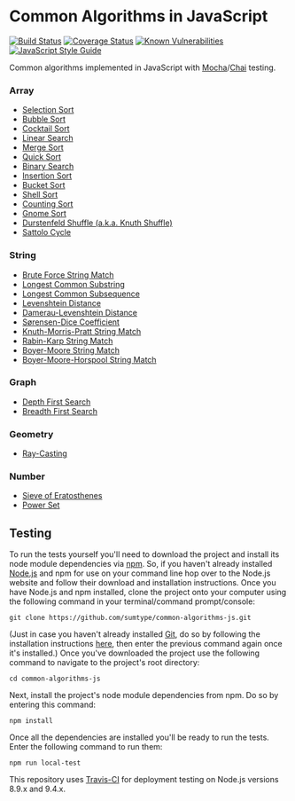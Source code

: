 # Common Algorithms in JavaScript

[![Build Status](https://travis-ci.org/sumtype/common-algorithms-js.svg?branch=master)](https://travis-ci.org/sumtype/common-algorithms-js) [![Coverage Status](https://coveralls.io/repos/github/sumtype/common-algorithms-js/badge.svg?branch=master)](https://coveralls.io/github/sumtype/common-algorithms-js?branch=master) [![Known Vulnerabilities](https://snyk.io/test/github/sumtype/common-algorithms-js/badge.svg)](https://snyk.io/test/github/sumtype/common-algorithms-js) [![JavaScript Style Guide](https://img.shields.io/badge/code_style-standard-brightgreen.svg)](https://standardjs.com)

Common algorithms implemented in JavaScript with [Mocha](https://mochajs.org/)/[Chai](http://chaijs.com/) testing.

### Array
* [Selection Sort](https://github.com/sumtype/common-algorithms-js/blob/master/algorithms/selectionSort.js)
* [Bubble Sort](https://github.com/sumtype/common-algorithms-js/blob/master/algorithms/bubbleSort.js)
* [Cocktail Sort](https://github.com/sumtype/common-algorithms-js/blob/master/algorithms/cocktailSort.js)
* [Linear Search](https://github.com/sumtype/common-algorithms-js/blob/master/algorithms/linearSearch.js)
* [Merge Sort](https://github.com/sumtype/common-algorithms-js/blob/master/algorithms/mergeSort.js)
* [Quick Sort](https://github.com/sumtype/common-algorithms-js/blob/master/algorithms/quickSort.js)
* [Binary Search](https://github.com/sumtype/common-algorithms-js/blob/master/algorithms/binarySearch.js)
* [Insertion Sort](https://github.com/sumtype/common-algorithms-js/blob/master/algorithms/insertionSort.js)
* [Bucket Sort](https://github.com/sumtype/common-algorithms-js/blob/master/algorithms/bucketSort.js)
* [Shell Sort](https://github.com/sumtype/common-algorithms-js/blob/master/algorithms/shellSort.js)
* [Counting Sort](https://github.com/sumtype/common-algorithms-js/blob/master/algorithms/countingSort.js)
* [Gnome Sort](https://github.com/sumtype/common-algorithms-js/blob/master/algorithms/gnomeSort.js)
* [Durstenfeld Shuffle (a.k.a. Knuth Shuffle)](https://github.com/sumtype/common-algorithms-js/blob/master/algorithms/durstenfeldShuffle.js)
* [Sattolo Cycle](https://github.com/sumtype/common-algorithms-js/blob/master/algorithms/sattoloCycle.js)

### String
* [Brute Force String Match](https://github.com/sumtype/common-algorithms-js/blob/master/algorithms/bruteForceStringMatch.js)
* [Longest Common Substring](https://github.com/sumtype/common-algorithms-js/blob/master/algorithms/longestCommonSubstring.js)
* [Longest Common Subsequence](https://github.com/sumtype/common-algorithms-js/blob/master/algorithms/longestCommonSubsequence.js)
* [Levenshtein Distance](https://github.com/sumtype/common-algorithms-js/blob/master/algorithms/levenshteinDistance.js)
* [Damerau-Levenshtein Distance](https://github.com/sumtype/common-algorithms-js/blob/master/algorithms/damerauLevenshteinDistance.js)
* [Sørensen-Dice Coefficient](https://github.com/sumtype/common-algorithms-js/blob/master/algorithms/sorensonDiceCoefficient.js)
* [Knuth-Morris-Pratt String Match](https://github.com/sumtype/common-algorithms-js/blob/master/algorithms/knuthMorrisPrattStringMatch.js)
* [Rabin-Karp String Match](https://github.com/sumtype/common-algorithms-js/blob/master/algorithms/rabinKarpStringMatch.js)
* [Boyer-Moore String Match](https://github.com/sumtype/common-algorithms-js/blob/master/algorithms/boyerMooreStringMatch.js)
* [Boyer-Moore-Horspool String Match](https://github.com/sumtype/common-algorithms-js/blob/master/algorithms/boyerMooreHorspoolStringMatch.js)

### Graph
* [Depth First Search](https://github.com/sumtype/common-algorithms-js/blob/master/algorithms/depthFirstSearch.js)
* [Breadth First Search](https://github.com/sumtype/common-algorithms-js/blob/master/algorithms/breadthFirstSearch.js)

### Geometry

* [Ray-Casting](https://github.com/sumtype/common-algorithms-js/blob/master/algorithms/rayCasting.js)

### Number

* [Sieve of Eratosthenes](https://github.com/sumtype/common-algorithms-js/blob/master/algorithms/sieveOfEratosthenes.js)
* [Power Set](https://github.com/sumtype/common-algorithms-js/blob/master/algorithms/powerSet.js)

## Testing

To run the tests yourself you'll need to download the project and install its node module dependencies via [npm](https://www.npmjs.com/).  So, if you haven't already installed [Node.js](https://nodejs.org/) and npm for use on your command line hop over to the Node.js website and follow their download and installation instructions.  Once you have Node.js and npm installed, clone the project onto your computer using the following command in your terminal/command prompt/console:

`git clone https://github.com/sumtype/common-algorithms-js.git`

(Just in case you haven't already installed [Git](https://git-scm.com/), do so by following the installation instructions [here](https://git-scm.com/book/en/v2/Getting-Started-Installing-Git), then enter the previous command again once it's installed.)  Once you've downloaded the project use the following command to navigate to the project's root directory:

`cd common-algorithms-js`

Next, install the project's node module dependencies from npm.  Do so by entering this command:

`npm install`

Once all the dependencies are installed you'll be ready to run the tests.  Enter the following command to run them:

`npm run local-test`

This repository uses [Travis-CI](https://travis-ci.org/sumtype/common-algorithms-js) for deployment testing on Node.js versions 8.9.x and 9.4.x.
